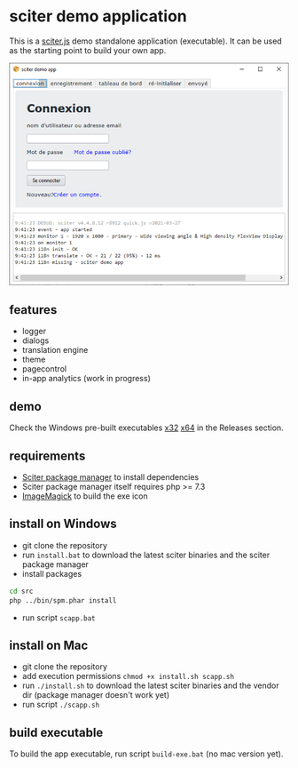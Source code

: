 # sciter demo application

This is a [sciter.js](https://sciter.com/) demo standalone application (executable).
It can be used as the starting point to build your own app.

![sciter demo app screenshot](screenshot.png)

## features

- logger
- dialogs
- translation engine
- theme
- pagecontrol
- in-app analytics (work in progress)

## demo

Check the Windows pre-built executables [x32](https://github.com/8ctopus/sciter-demo-app/releases/download/1.0.1/demo-x32.exe)
[x64](https://github.com/8ctopus/sciter-demo-app/releases/download/1.0.1/demo-x64.exe) in the Releases section.

## requirements

- [Sciter package manager](https://github.com/8ctopus/sciter-package-manager) to install dependencies
- Sciter package manager itself requires php >= 7.3
- [ImageMagick](https://imagemagick.org/) to build the exe icon

## install on Windows

- git clone the repository
- run `install.bat` to download the latest sciter binaries and the sciter package manager
- install packages

```sh
cd src
php ../bin/spm.phar install
```

- run script `scapp.bat`

## install on Mac

- git clone the repository
- add execution permissions `chmod +x install.sh scapp.sh`
- run `./install.sh` to download the latest sciter binaries and the vendor dir (package manager doesn't work yet)
- run script `./scapp.sh`

## build executable

To build the app executable, run script `build-exe.bat` (no mac version yet).
